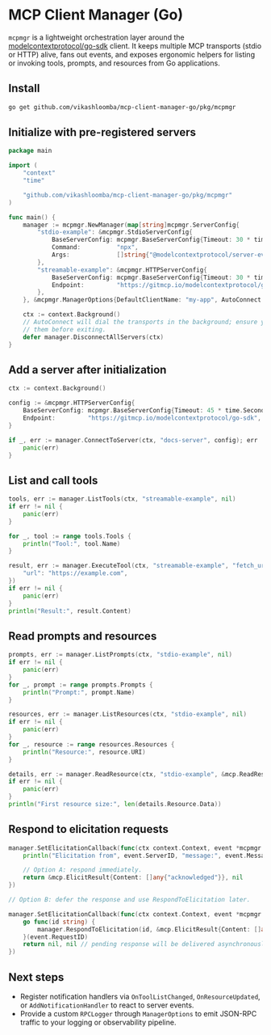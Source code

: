 # MCP Client Manager (Go)

`mcpmgr` is a lightweight orchestration layer around the
[modelcontextprotocol/go-sdk](https://github.com/modelcontextprotocol/go-sdk)
client. It keeps multiple MCP transports (stdio or HTTP) alive, fans out
events, and exposes ergonomic helpers for listing or invoking tools, prompts,
and resources from Go applications.

## Install

```bash
go get github.com/vikashloomba/mcp-client-manager-go/pkg/mcpmgr
```

## Initialize with pre-registered servers

```go
package main

import (
    "context"
    "time"

    "github.com/vikashloomba/mcp-client-manager-go/pkg/mcpmgr"
)

func main() {
    manager := mcpmgr.NewManager(map[string]mcpmgr.ServerConfig{
        "stdio-example": &mcpmgr.StdioServerConfig{
            BaseServerConfig: mcpmgr.BaseServerConfig{Timeout: 30 * time.Second},
            Command:          "npx",
            Args:             []string{"@modelcontextprotocol/server-everything"},
        },
        "streamable-example": &mcpmgr.HTTPServerConfig{
            BaseServerConfig: mcpmgr.BaseServerConfig{Timeout: 30 * time.Second},
            Endpoint:         "https://gitmcp.io/modelcontextprotocol/go-sdk",
        },
    }, &mcpmgr.ManagerOptions{DefaultClientName: "my-app", AutoConnect: true})

    ctx := context.Background()
    // AutoConnect will dial the transports in the background; ensure you close
    // them before exiting.
    defer manager.DisconnectAllServers(ctx)
}
```

## Add a server after initialization

```go
ctx := context.Background()

config := &mcpmgr.HTTPServerConfig{
    BaseServerConfig: mcpmgr.BaseServerConfig{Timeout: 45 * time.Second},
    Endpoint:         "https://gitmcp.io/modelcontextprotocol/go-sdk",
}

if _, err := manager.ConnectToServer(ctx, "docs-server", config); err != nil {
    panic(err)
}
```

## List and call tools

```go
tools, err := manager.ListTools(ctx, "streamable-example", nil)
if err != nil {
    panic(err)
}

for _, tool := range tools.Tools {
    println("Tool:", tool.Name)
}

result, err := manager.ExecuteTool(ctx, "streamable-example", "fetch_url_content", map[string]any{
    "url": "https://example.com",
})
if err != nil {
    panic(err)
}
println("Result:", result.Content)
```

## Read prompts and resources

```go
prompts, err := manager.ListPrompts(ctx, "stdio-example", nil)
if err != nil {
    panic(err)
}
for _, prompt := range prompts.Prompts {
    println("Prompt:", prompt.Name)
}

resources, err := manager.ListResources(ctx, "stdio-example", nil)
if err != nil {
    panic(err)
}
for _, resource := range resources.Resources {
    println("Resource:", resource.URI)
}

details, err := manager.ReadResource(ctx, "stdio-example", &mcp.ReadResourceParams{URI: resources.Resources[0].URI})
if err != nil {
    panic(err)
}
println("First resource size:", len(details.Resource.Data))
```

## Respond to elicitation requests

```go
manager.SetElicitationCallback(func(ctx context.Context, event *mcpmgr.ElicitationEvent) (*mcp.ElicitResult, error) {
    println("Elicitation from", event.ServerID, "message:", event.Message)

    // Option A: respond immediately.
    return &mcp.ElicitResult{Content: []any{"acknowledged"}}, nil
})

// Option B: defer the response and use RespondToElicitation later.

manager.SetElicitationCallback(func(ctx context.Context, event *mcpmgr.ElicitationEvent) (*mcp.ElicitResult, error) {
    go func(id string) {
        manager.RespondToElicitation(id, &mcp.ElicitResult{Content: []any{"done"}})
    }(event.RequestID)
    return nil, nil // pending response will be delivered asynchronously.
})
```

## Next steps

- Register notification handlers via `OnToolListChanged`, `OnResourceUpdated`,
  or `AddNotificationHandler` to react to server events.
- Provide a custom `RPCLogger` through `ManagerOptions` to emit JSON-RPC traffic
  to your logging or observability pipeline.

